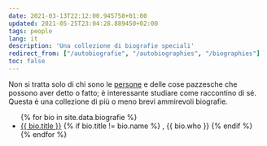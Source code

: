 ```yaml
---
date: 2021-03-13T22:12:00.945758+01:00
updated: 2021-05-25T23:04:28.889450+02:00
tags: people
lang: it
description: 'Una collezione di biografie speciali'
redirect_from: ["/autobiografie", "/autobiographies", "/biographies"]
toc: false
---
```

Non si tratta solo di chi sono le <a href="/people" title="People">persone</a> e delle cose pazzesche che possono aver detto o fatto; è interessante studiare come raccontino di sé. Questa è una collezione di più o meno brevi ammirevoli biografie.

<ul>
{% for bio in site.data.biografie %}
<li>
<a href="{{ bio.url }}" target="_blank" title="Biografia di {{ bio.name }}">{{ bio.title }}</a>
{% if bio.title != bio.name %}
, {{ bio.who }}
{% endif %}
</li>{% endfor %}
</ul>